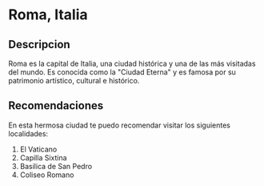 # Roma, Italia 

## Descripcion 

Roma es la capital de Italia, una ciudad histórica y una de las más visitadas del mundo. 
Es conocida como la "Ciudad Eterna" y es famosa por su patrimonio artístico, cultural e histórico.

## Recomendaciones 

En esta hermosa ciudad te puedo recomendar visitar los siguientes localidades: 

1. El Vaticano 
2. Capilla Sixtina 
3. Basilica de San Pedro 
4. Coliseo Romano 


 


